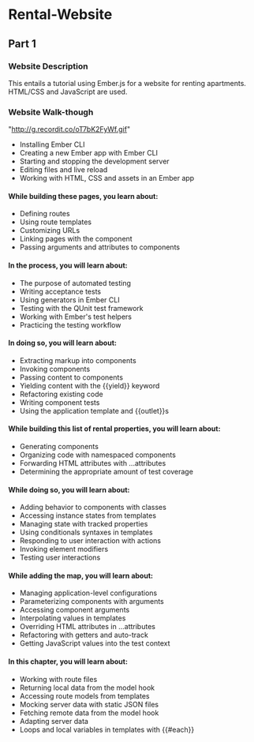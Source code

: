 # Rental-Website

## Part 1

### Website Description
This entails a tutorial using Ember.js for a website for renting apartments. HTML/CSS and JavaScript are used.

### Website Walk-though
"http://g.recordit.co/oT7bK2FyWf.gif"
<ul>
  <li>
Installing Ember CLI <li>
Creating a new Ember app with Ember CLI <li>
Starting and stopping the development server <li>
Editing files and live reload <li>
Working with HTML, CSS and assets in an Ember app </ul>

#### While building these pages, you learn about:

<ul>
  <li>
Defining routes<li>
Using route templates<li>
Customizing URLs<li>
Linking pages with the <LinkTo> component<li>
Passing arguments and attributes to components
  </ul>
  
#### In the process, you will learn about:

<ul>
  <li>
The purpose of automated testing <li>
Writing acceptance tests <li>
Using generators in Ember CLI <li>
Testing with the QUnit test framework <li>
Working with Ember's test helpers <li>
Practicing the testing workflow
  </ul>

#### In doing so, you will learn about:

<ul>
  <li>
Extracting markup into components <li>
Invoking components <li>
Passing content to components <li>
Yielding content with the {{yield}} keyword <li>
Refactoring existing code <li>
Writing component tests <li>
Using the application template and {{outlet}}s
  </ul>
  
#### While building this list of rental properties, you will learn about:

<ul>
  <li>
Generating components <li>
Organizing code with namespaced components <li>
Forwarding HTML attributes with ...attributes <li>
Determining the appropriate amount of test coverage
  </ul>
  
#### While doing so, you will learn about:

<ul>
  <li>
Adding behavior to components with classes <li>
Accessing instance states from templates <li>
Managing state with tracked properties <li>
Using conditionals syntaxes in templates <li>
Responding to user interaction with actions <li>
Invoking element modifiers <li>
Testing user interactions
</ul>

#### While adding the map, you will learn about:

<ul>
  <li>
Managing application-level configurations <li>
Parameterizing components with arguments <li>
Accessing component arguments <li>
Interpolating values in templates <li>
Overriding HTML attributes in ...attributes <li>
Refactoring with getters and auto-track <li>
Getting JavaScript values into the test context
  </ul>

#### In this chapter, you will learn about:
<ul>
  <li>
Working with route files <li>
Returning local data from the model hook <li>
Accessing route models from templates <li>
Mocking server data with static JSON files <li>
Fetching remote data from the model hook <li>
Adapting server data <li>
Loops and local variables in templates with {{#each}}
</ul>

